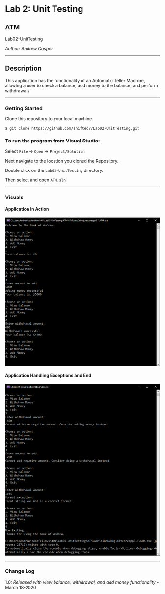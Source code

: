# Lab 2: Unit Testing

## ATM

Lab02-UnitTesting

*Author: Andrew Casper*

----

## Description
This application has the functionality of an Automatic Teller Machine, allowing a user to check a balance, add money to the balance, and perform withdrawals.

---

### Getting Started
Clone this repository to your local machine.

```
$ git clone https://github.com/shifted7/Lab02-UnitTesting.git
```

### To run the program from Visual Studio:
Select ```File``` -> ```Open``` -> ```Project/Solution```

Next navigate to the location you cloned the Repository.

Double click on the ```Lab02-UnitTesting``` directory.

Then select and open ```ATM.sln```

---

### Visuals

#### Application In Action
![Image 1](https://github.com/shifted7/Lab02-UnitTesting/blob/master/assets/ATM%20function%20demo.png)
#### Application Handling Exceptions and End
![Image 2](https://github.com/shifted7/Lab02-UnitTesting/blob/master/assets/ATM%20handling%20exceptions%20demo.png)

---

### Change Log

1.0: *Released with view balance, withdrawal, and add money functionality* - March 18-2020  

